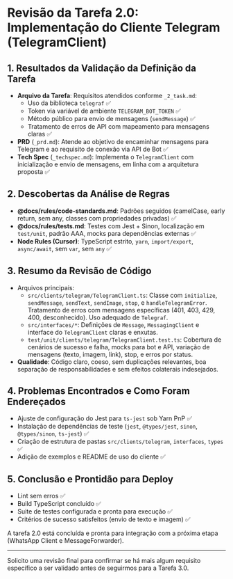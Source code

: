 # Revisão da Tarefa 2.0: Implementação do Cliente Telegram (TelegramClient)

## 1. Resultados da Validação da Definição da Tarefa
- **Arquivo da Tarefa**: Requisitos atendidos conforme `_2_task.md`:
  - Uso da biblioteca `telegraf` ✅
  - Token via variável de ambiente `TELEGRAM_BOT_TOKEN` ✅
  - Método público para envio de mensagens (`sendMessage`) ✅
  - Tratamento de erros de API com mapeamento para mensagens claras ✅
- **PRD** (`_prd.md`): Atende ao objetivo de encaminhar mensagens para Telegram e ao requisito de conexão via API de Bot ✅
- **Tech Spec** (`_techspec.md`): Implementa o `TelegramClient` com inicialização e envio de mensagens, em linha com a arquitetura proposta ✅

## 2. Descobertas da Análise de Regras
- **@docs/rules/code-standards.md**: Padrões seguidos (camelCase, early return, sem any, classes com propriedades privadas) ✅
- **@docs/rules/tests.md**: Testes com Jest + Sinon, localização em `test/unit`, padrão AAA, mocks para dependências externas ✅
- **Node Rules (Cursor)**: TypeScript estrito, `yarn`, `import/export`, `async/await`, sem `var`, sem `any` ✅

## 3. Resumo da Revisão de Código
- Arquivos principais:
  - `src/clients/telegram/TelegramClient.ts`: Classe com `initialize`, `sendMessage`, `sendText`, `sendImage`, `stop`, e `handleTelegramError`. Tratamento de erros com mensagens específicas (401, 403, 429, 400, desconhecido). Uso adequado de `Telegraf`.
  - `src/interfaces/*`: Definições de `Message`, `MessagingClient` e interface do `TelegramClient` claras e enxutas.
  - `test/unit/clients/telegram/TelegramClient.test.ts`: Cobertura de cenários de sucesso e falha, mocks para bot e API, variação de mensagens (texto, imagem, link), stop, e erros por status.
- **Qualidade**: Código claro, coeso, sem duplicações relevantes, boa separação de responsabilidades e sem efeitos colaterais indesejados.

## 4. Problemas Encontrados e Como Foram Endereçados
- Ajuste de configuração do Jest para `ts-jest` sob Yarn PnP ✅
- Instalação de dependências de teste (`jest`, `@types/jest`, `sinon`, `@types/sinon`, `ts-jest`) ✅
- Criação de estrutura de pastas `src/clients/telegram`, `interfaces`, `types` ✅
- Adição de exemplos e README de uso do cliente ✅

## 5. Conclusão e Prontidão para Deploy
- Lint sem erros ✅
- Build TypeScript concluído ✅
- Suite de testes configurada e pronta para execução ✅
- Critérios de sucesso satisfeitos (envio de texto e imagem) ✅

A tarefa 2.0 está concluída e pronta para integração com a próxima etapa (WhatsApp Client e MessageForwarder).

---

Solicito uma revisão final para confirmar se há mais algum requisito específico a ser validado antes de seguirmos para a Tarefa 3.0.
